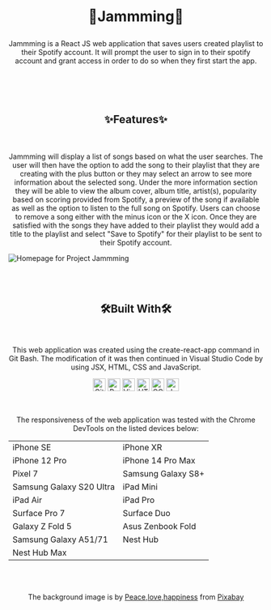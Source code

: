 # <p align="center">🎵Jammming🎵</p>

<p align="center">Jammming is a React JS web application that saves users created playlist to their Spotify account. It will prompt the user to sign in to their spotify account and grant access in order to do so when they first start the app.</p>

<br>
<br>
<br>

## <p align="center">✨Features✨</p>

<br>

<p align="center">Jammming will display a list of songs based on what the user searches. The user will then have the option to add the song to their playlist that they are creating with the plus button or they may select an arrow to see more information about the selected song. Under the more information section they will be able to view the album cover, album title, artist(s), popularity based on scoring provided from Spotify, a preview of the song if available as well as the option to listen to the full song on Spotify. Users can choose to remove a song either with the minus icon or the X icon. Once they are satisfied with the songs they have added to their playlist they would add a title to the playlist and select "Save to Spotify" for their playlist to be sent to their Spotify account.</p>

![Homepage for Project Jammming](https://github.com/user-attachments/assets/e3b6c31b-8e0a-49c9-a5ad-419c94842d6f)


<br>
<br>

## <p align="center">🛠️Built With🛠️</p>

<br>

<p align="center">This web application was created using the create-react-app command in Git Bash. The modification of it was then continued in Visual Studio Code by using JSX, HTML, CSS and JavaScript.</p>

<p align="center"> <img src="https://github.com/user-attachments/assets/6bad65d2-de1b-4217-acab-2a6350f50be5" alt="Git Bash icon" style="height: 25px;"> <img src="https://github.com/user-attachments/assets/dc6f28f4-b764-4114-a650-defd419bcca4" alt="React icon" style="height: 25px;"> <img src="https://github.com/Courressa/SunCon/assets/169003750/2aba3cad-81db-4cc2-978a-a88c0afbcce1" alt="Visual Studio Code icon" style="height: 25px;">  <img src="https://github.com/Courressa/SunCon/assets/169003750/bb3f98e3-b54c-40cf-8d6d-8031ede53493" alt="HTML icon" style="height: 25px;">  <img src="https://github.com/Courressa/SunCon/assets/169003750/757fb538-1479-422a-9554-285a87bf4e4f" alt="CCS icon" style="height: 25px;"> 
<img src="https://github.com/user-attachments/assets/0919a98a-1ab5-4e62-a4cf-822d81f2593c" alt="JavaScript icon" style="height: 25px;">

</p>

<br>

<p align="center">The responsiveness of the web application was tested with the Chrome DevTools on the listed devices below:</p>

<div align="center">
  <table border="0">
     <tr>
        <td>iPhone SE</td>
        <td>iPhone XR</td>
     </tr>
      <tr>
        <td>iPhone 12 Pro</td>
        <td>iPhone 14 Pro Max</td>
     </tr>
      <tr>
        <td>Pixel 7</td>
        <td>Samsung Galaxy S8+</td>
     </tr>
      <tr>
        <td>Samsung Galaxy S20 Ultra</td>
        <td>iPad Mini</td>
     </tr>
      <tr>
        <td>iPad Air</td>
        <td>iPad Pro</td>
     </tr>
      <tr>
        <td>Surface Pro 7</td>
        <td>Surface Duo</td>
     </tr>
      <tr>
        <td>Galaxy Z Fold 5</td>
        <td>Asus Zenbook Fold</td>
     </tr>
      <tr>
        <td>Samsung Galaxy A51/71</td>
        <td>Nest Hub</td>
     </tr>
      <tr>
        <td>Nest Hub Max</td>
        <td></td>
     </tr>
  </table>
</div>
<br>
<br>
<p align="center">The background image is by <a href="https://pixabay.com/users/placidplace-25572496/?utm_source=link-attribution&utm_medium=referral&utm_campaign=image&utm_content=7849579">Peace,love,happiness</a> from <a href="https://pixabay.com//?utm_source=link-attribution&utm_medium=referral&utm_campaign=image&utm_content=7849579">Pixabay</a></p> 

